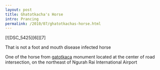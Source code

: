 ```yaml
---
layout: post
title: Ghatotkacha's Horse
intro: Prancing
permalink: /2010/07/ghatotkachas-horse.html
---
```

<div markdown="1" class="border">
[![DSC_5425][6]][7]

   [6]: http://lh4.ggpht.com/_jwSLTQWHss4/TEMRaUCPq4I/AAAAAAAABT0/0VARwb4IL14/DSC_5425_thumb%5B2%5D.jpg?imgmax=800 (Gatotkaca horse?)
   [7]: http://lh3.ggpht.com/_jwSLTQWHss4/TEMRQistXHI/AAAAAAAABTw/A61jwuU0wks/s1600-h/DSC_5425%5B4%5D.jpg

That is not a foot and mouth disease infected horse
</div>

One of the horse from [gatotkaca][8] monument located at the center of road
intersection, on the northeast of Ngurah Rai International Airport

   [8]: http://en.wikipedia.org/wiki/Ghatotkacha